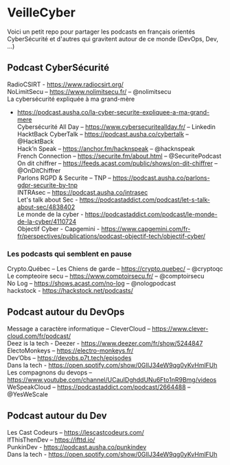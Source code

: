 # VeilleCyber

Voici un petit repo pour partager les podcasts en français orientés CyberSécurité et d'autres qui gravitent autour de ce monde (DevOps, Dev, ...)



## Podcast CyberSécurité
RadioCSIRT - https://www.radiocsirt.org/<br />
NoLimitSecu – https://www.nolimitsecu.fr/ – @nolimitsecu <br />
La cybersécurité expliquée à ma grand-mère
 - https://podcast.ausha.co/la-cyber-securite-expliquee-a-ma-grand-mere <br />
Cybersécurité All Day – https://www.cybersecuriteallday.fr/ – Linkedin<br />
HacktBack CyberTalk – https://podcast.ausha.co/cybertalk – @HacktBack<br />
Hack’n Speak – https://anchor.fm/hacknspeak – @hacknspeak<br />
French Connection – https://securite.fm/about.html – @SecuritePodcast<br />
On dit chiffrer – https://feeds.acast.com/public/shows/on-dit-chiffrer – @OnDitChiffrer<br />
Parlons RGPD & Securite – TNP – https://podcast.ausha.co/parlons-gdpr-securite-by-tnp<br />
INTRAsec – https://podcast.ausha.co/intrasec<br />
Let's talk about Sec - https://podcastaddict.com/podcast/let-s-talk-about-sec/4838402<br />
Le monde de la cyber - https://podcastaddict.com/podcast/le-monde-de-la-cyber/4110724 <br />
Objectif Cyber - Capgemini - https://www.capgemini.com/fr-fr/perspectives/publications/podcast-objectif-tech/objectif-cyber/<br />


### Les podcasts qui semblent en pause

Crypto.Québec – Les Chiens de garde – https://crypto.quebec/ – @cryptoqc<br />
Le compteoire secu – https://www.comptoirsecu.fr/ – @comptoirsecu<br />
No Log – https://shows.acast.com/no-log – @nologpodcast<br />
hackstock - https://hackstock.net/podcasts/<br />

## Podcast autour du DevOps
Message a caractère informatique – CleverCloud – https://www.clever-cloud.com/fr/podcast/<br />
Deez is la tech - Deezer - https://www.deezer.com/fr/show/5244847<br />
ElectoMonkeys – https://electro-monkeys.fr/<br />
Dev’Obs – https://devobs.p7t.tech/episodes<br />
Dans la tech - https://open.spotify.com/show/0GlIJ34eW9qg0yKvHmlFUh <br />
Les compagnons du devops – https://www.youtube.com/channel/UCauIDghddUNu6Fto1nR9Bmg/videos<br />
WeSpeakCloud – https://podcastaddict.com/podcast/2664488 – @YesWeScale<br />

## Podcast autour du Dev
Les Cast Codeurs – https://lescastcodeurs.com/<br />
IfThisThenDev – https://ifttd.io/<br />
PunkinDev - https://podcast.ausha.co/punkindev<br />
Dans la tech - https://open.spotify.com/show/0GlIJ34eW9qg0yKvHmlFUh <br />

